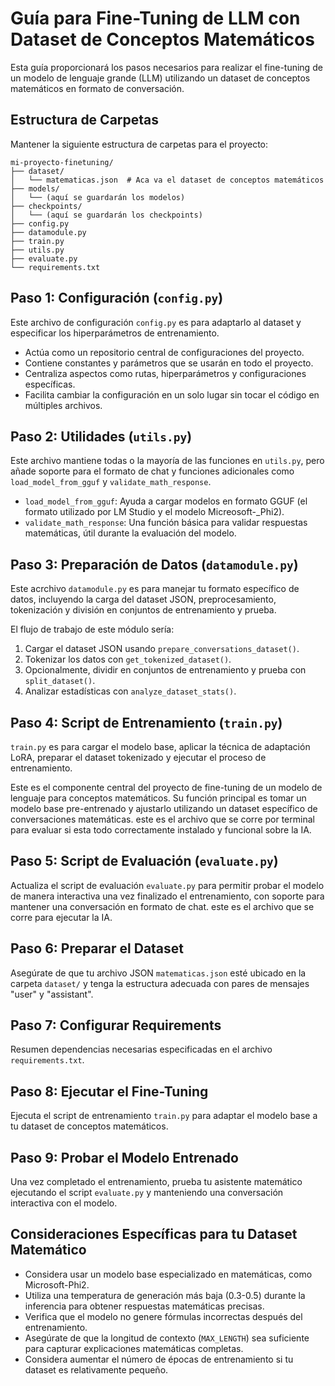 # Guía para Fine-Tuning de LLM con Dataset de Conceptos Matemáticos

Esta guía proporcionará los pasos necesarios para realizar el fine-tuning de un modelo de lenguaje grande (LLM) utilizando un dataset de conceptos matemáticos en formato de conversación.

## Estructura de Carpetas

Mantener la siguiente estructura de carpetas para el proyecto:

```
mi-proyecto-finetuning/
├── dataset/
│   └── matematicas.json  # Aca va el dataset de conceptos matemáticos
├── models/
│   └── (aquí se guardarán los modelos)
├── checkpoints/
│   └── (aquí se guardarán los checkpoints)
├── config.py
├── datamodule.py
├── train.py
├── utils.py
├── evaluate.py
└── requirements.txt
```

## Paso 1: Configuración (`config.py`)

Este archivo de configuración `config.py` es para adaptarlo al dataset y especificar los hiperparámetros de entrenamiento.
- Actúa como un repositorio central de configuraciones del proyecto.
- Contiene constantes y parámetros que se usarán en todo el proyecto.
- Centraliza aspectos como rutas, hiperparámetros y configuraciones específicas.
- Facilita cambiar la configuración en un solo lugar sin tocar el código en múltiples archivos.

## Paso 2: Utilidades (`utils.py`)

Este archivo mantiene todas o la mayoría de las funciones en `utils.py`, pero añade soporte para el formato de chat y funciones adicionales como `load_model_from_gguf` y `validate_math_response`.

- `load_model_from_gguf`: Ayuda a cargar modelos en formato GGUF (el formato utilizado por LM Studio y el modelo Micreosoft-_Phi2).
- `validate_math_response`: Una función básica para validar respuestas matemáticas, útil durante la evaluación del modelo.

## Paso 3: Preparación de Datos (`datamodule.py`)

Este acrchivo  `datamodule.py`  es para manejar tu formato específico de datos, incluyendo la carga del dataset JSON, preprocesamiento, tokenización y división en conjuntos de entrenamiento y prueba.

El flujo de trabajo de este módulo sería:

1. Cargar el dataset JSON usando `prepare_conversations_dataset()`.
2. Tokenizar los datos con `get_tokenized_dataset()`.
3. Opcionalmente, dividir en conjuntos de entrenamiento y prueba con `split_dataset()`.
4. Analizar estadísticas con `analyze_dataset_stats()`.


## Paso 4: Script de Entrenamiento (`train.py`)

 `train.py` es para cargar el modelo base, aplicar la técnica de adaptación LoRA, preparar el dataset tokenizado y ejecutar el proceso de entrenamiento.

Este es el componente central del proyecto de fine-tuning de un modelo de lenguaje para conceptos matemáticos. Su función principal es tomar un modelo base pre-entrenado y ajustarlo utilizando un dataset específico de conversaciones matemáticas. este es el archivo que se corre por terminal para evaluar si esta todo correctamente instalado y funcional sobre la IA.


## Paso 5: Script de Evaluación (`evaluate.py`)

Actualiza el script de evaluación `evaluate.py` para permitir probar el modelo de manera interactiva una vez finalizado el entrenamiento, con soporte para mantener una conversación en formato de chat. este es el archivo que se corre para ejecutar la IA.

## Paso 6: Preparar el Dataset

Asegúrate de que tu archivo JSON `matematicas.json` esté ubicado en la carpeta `dataset/` y tenga la estructura adecuada con pares de mensajes "user" y "assistant".

## Paso 7: Configurar Requirements


Resumen dependencias necesarias especificadas en el archivo `requirements.txt`.

## Paso 8: Ejecutar el Fine-Tuning

Ejecuta el script de entrenamiento `train.py` para adaptar el modelo base a tu dataset de conceptos matemáticos.

## Paso 9: Probar el Modelo Entrenado

Una vez completado el entrenamiento, prueba tu asistente matemático ejecutando el script `evaluate.py` y manteniendo una conversación interactiva con el modelo.

## Consideraciones Específicas para tu Dataset Matemático

- Considera usar un modelo base especializado en matemáticas, como Microsoft-Phi2.
- Utiliza una temperatura de generación más baja (0.3-0.5) durante la inferencia para obtener respuestas matemáticas precisas.
- Verifica que el modelo no genere fórmulas incorrectas después del entrenamiento.
- Asegúrate de que la longitud de contexto (`MAX_LENGTH`) sea suficiente para capturar explicaciones matemáticas completas.
- Considera aumentar el número de épocas de entrenamiento si tu dataset es relativamente pequeño.



